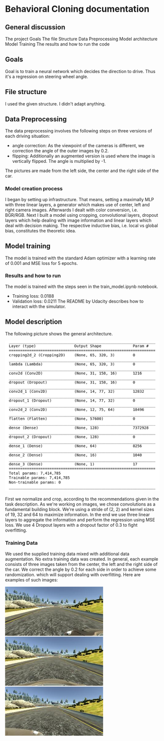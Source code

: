 # Behavioral Cloning documentation


## General discussion

The project Goals
The file Structure
Data Preprocessing
Model architecture
Model Training
The results and how to run the code

## Goals

Goal is to train a neural network which decides the direction to drive. Thus
it's a regression on steering wheel angle.

## File structure

I used the given structure. I didn't adapt anything.

## Data Preprocessing

The data preprocessing involves the following steps on three versions of each
driving situation:

- angle correction: As the viewpoint of the cameras is different, we correction
the angle of the outer images by 0.2.
- flipping: Additionally an augmented version is used where the image is vertically
flipped. The angle is multiplied by -1.

The pictures are made from the left side, the center and the right side of
the car.

### Model creation process

I began by setting up infrastructure. That means, setting a maximally MLP with
three linear layers, a generator which makes use of center, left and right
camera images. Afterwards I dealt with color conversion, i.e. BGR/RGB.
Next I built a model using cropping, convolutional layers, dropout layers which
help dealing with image information and linear layers which deal with decision
making. The respective inductive bias, i.e. local vs global bias,
constitutes the theoretic idea.

## Model training

The model is trained with the standard Adam optimizer with a learning rate of
0.001 and MSE loss for 5 epochs.

### Results and how to run

The model is trained with the steps seen in the train_model.ipynb notebook.
- Training loss: 0.0188
- Validation loss: 0.0211
The README by Udacity describes how to interact with the simulator.

## Model description

The following picture shows the general architecture.

![Model summary](model_description.png)

First we normalize and crop, according to the recommendations given in the
task description.
As we're working on images, we chose convolutions as a fundamental building block.
We're using a stride of (2, 2) and kernel sizes of 19, 32 and 64 to maximize
information.
In the end we use three linear layers to aggregate the information and perform
the regression using MSE loss.
We use 4 Dropout layers with a dropout factor of 0.3 to fight overfitting.

### Training Data

We used the supplied training data mixed with additional data augmentation.
No extra training data was created.
In general, each example consists of three images taken from the center, the left
and the right side of the car. We correct the angle by 0.2 for each side in order
to achieve some randomization. which will support dealing with overfitting.
Here are examples of such images:

![Left camera](left.jpg)
![Center camera](center.jpg)
![Right camera](right.jpg)
